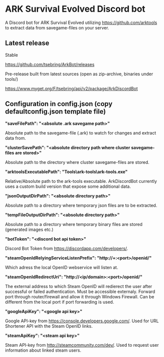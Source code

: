 # ARK Survival Evolved Discord bot

A Discord bot for ARK Survival Evolved utilizing https://github.com/arktools to extract data from savegame-files on your server.


## Latest release
Stable

https://github.com/tsebring/ArkBot/releases

Pre-release built from latest sources (open as zip-archive, binaries under tools/)

https://www.myget.org/F/tsebring/api/v2/package/ArkDiscordBot

## Configuration in config.json (copy defaultconfig.json template file)
**"saveFilePath": "\<absolute .ark savegame path\>"**

Absolute path to the savegame-file (.ark) to watch for changes and extract data from.


**"clusterSavePath": "\<absolute directory path where cluster savegame-files are stored\>"**

Absolute path to the directory where cluster savegame-files are stored.


**"arktoolsExecutablePath": "Tools\\ark-tools\\ark-tools.exe"**

Relative/Absolute path to the ark-tools executable. ArkDiscordBot currently uses a custom build version that expose some additional data.


**"jsonOutputDirPath": "\<absolute directory path\>"**

Absolute path to a directory where temporary json files are to be extracted.


**"tempFileOutputDirPath": "\<absolute directory path\>"**

Absolute path to a directory where temporary binary files are stored (generated images etc.)


**"botToken": "\<discord bot api token\>"**

Discord Bot Token from https://discordapp.com/developers/.


**"steamOpenIdRelyingServiceListenPrefix":  "http://+:\<port\>/openid/"**

Which adress the local OpenID webservice will listen at.


**"steamOpenIdRedirectUri": "http://\<ip/domain\>:\<port\>/openid/"**

The external address to which Steam OpenID will redierect the user after successful or failed authentication. Must be accessible externaly. Forward port through router/firewall and allow it through Windows Firewall. Can be different from the local port if port forwarding is used.


**"googleApiKey": "\<google api key\>"**

Google API-key from https://console.developers.google.com/. Used for URL Shortener API with the Steam OpenID links.


**"steamApiKey": "\<steam api key\>"**

Steam API-key from http://steamcommunity.com/dev/. Used to request user information about linked steam users.